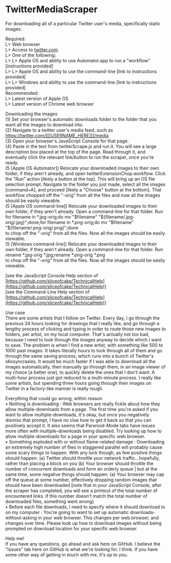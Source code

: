 # TwitterMediaScraper  
For downloading all of a particular Twitter user's media, specifically static images.  
  
Required:  
L> Web browser  
L> Access to [twitter.com](twitter.com)  
L> One of the following:  
L> L> Apple OS and ability to use Automator.app to run a "workflow" [instructions provided]  
L> L> Apple OS and ability to use the command-line [link to instructions provided]  
L> L> Windows and ability to use the command-line [link to instructions provided]  
Recommended:  
L> Latest version of Apple OS  
L> Latest version of Chrome web browser  
  
Downloading the images  
(1) Set your browser's automatic downloads folder to the folder that you want all the images to download into.  
(2) Navigate to a twitter user's media feed, such as https://twitter.com/[[[USERNAME_HERE]]]/media  
(3) Open your browser's JavaScript Console for that page.  
(4) Paste in the text from twitterScrape.js and run it. You will see a large description box placed at the top of the page. Read through it, and eventually click the relevant link/button to run the scraper, once you're ready.  
(5 [Apple OS Automator]) Relocate your downloaded images to their own folder, if they aren't already, and open twitterExtensionChop.workflow. Click the "Run" action [likely a button at the top]. This will bring up an OS file selection prompt. Navigate to the folder you just made, select all the images [command+A], and proceed [likely a "Choose" button at the bottom]. That workflow chopped off the "-orig" from all the files and now all the images should be easily viewable.  
(5 [Apple OS command-line]) Relocate your downloaded images to their own folder, if they aren't already. Open a command-line for that folder. Run  
for filename in *.jpg-orig;do mv "$filename" "${filename/.jpg-orig/.jpg}";done;for filename in *.png-orig;do mv "$filename" "${filename/.png-orig/.png}";done  
to chop off the "-orig" from all the files. Now all the images should be easily viewable.  
(5 [Windows command-line]) Relocate your downloaded images to their own folder, if they aren't already. Open a command-line for that folder. Run  
rename *.jpg-orig *.jpg;rename *.png-orig *.png  
to chop off the "-orig" from all the files. Now all the images should be easily viewable.  
  
[see the JavaScript Console Help section of [https://github.com/sliceofcake/TechnicalHelp](https://github.com/sliceofcake/TechnicalHelp)]  
[see the Command-Line Help section of [https://github.com/sliceofcake/TechnicalHelp](https://github.com/sliceofcake/TechnicalHelp)]  
  
Use case  
There are some artists that I follow on Twitter. Every day, I go through the previous 24 hours looking for drawings that I really like, and go through a lengthy process of clicking and typing in order to route those new images to folders, per artist, on my local computer. That's actually not too bad, because I need to look through the images anyway to decide which I want to save. The problem is when I find a new artist, with something like 500 to 1000 past images. It takes literally hours to look through all of them and go through the same saving process, which runs into a bunch of Twitter's idiosyncrasies. It would be much faster if I was able to download all the images automatically, then manually go through them, in an image viewer of my choice [a better one], to quickly delete the ones that I don't want. A multi-hour process just got reduced to a multi-minute process. I really like some artists, but spending three hours going through their images on Twitter in a factory-like manner is really rough.  
  
Everything that could go wrong, within reason  
• Nothing is downloading : Web browsers are really fickle about how they allow multiple-downloads from a page. The first time you're asked if you want to allow multiple-downloads, it's okay, but once you negatively dismiss that prompt, I have no clue how to get it back so that you can positively accept it. It also seems that Paranoid-Mode tabs have issues more often with multiple-downloads being disabled. Try looking up how to allow multiple-downloads for a page in your specific web browser.  
• Something exploded with or without flame-related damage : Downloading an extremely high number of files in staggered parallel will probably cause some scary things to happen. With any luck though, as few positive things should happen: (a) Twitter should throttle your network traffic...hopefully, rather than placing a block on you (b) Your browser should throttle the number of concurrent downloads and form an orderly queue | but at the same time, some negative things should happen: (a) Your browser may cap off the queue at some number, effectively dropping random images that should have been downloaded [note that in your JavaScript Console, after the scraper has completed, you will see a printout of the total number of encountered links. if this number doesn't match the total number of downloaded files, something went wrong]  
• Before each file downloads, I need to specify where it should download to on my computer : You're going to want to set up automatic downloads-without-asking in your web browser. This changes per web browser, and changes over time. Please look up how to download images without being prompted on download location for your specific web browser.  
  
Help me!  
If you have any questions, go ahead and ask here on GitHub. I believe the "Issues" tab here on GitHub is what we're looking for. I think. If you have some other way of getting in touch with me, it's up to you.  